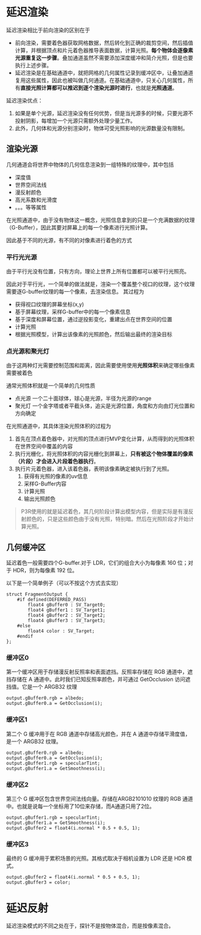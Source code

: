 # 延迟渲染

延迟渲染相比于前向渲染的区别在于
+ 前向渲染，需要着色器获取网格数据，然后转化到正确的裁剪空间，然后插值计算，并根据顶点和片元着色器推导表面数据，计算光照。**每个物体会逐像素光源重复这一步骤**。叠加通道虽然不需要添加深度缓冲和简介光照，但是也要执行上述步骤。
+ 延迟渲染是在基础通道中，就把网格的几何属性记录到缓冲区中，让叠加通道复用这些属性，因此也被叫做几何通道。在基础通道中，只关心几何属性，所有**直接光照计算都可以推迟到逐个渲染光源时进行**，也就是**光照通道**。

延迟渲染优点：
1. 如果是单个光源，延迟渲染没有任何优势，但是当光源多的时候，只要光源不投射阴影，每增加一个光源只需额外处理少量工作。
2. 此外，几何体和光源分别渲染时，物体可受光照影响的光源数量没有限制。


## 渲染光源

几何通道会将世界中物体的几何信息渲染到一组特殊的纹理中，其中包括
+ 深度值
+ 世界空间法线
+ 漫反射颜色
+ 高光系数和光滑度
+ 。。。等等属性

在光照通道中，由于没有物体这一概念，光照信息拿到的只是一个充满数据的纹理（G-Buffer），因此其要对屏幕上的每一个像素进行光照计算。

因此基于不同的光源，有不同的对像素进行着色的方式

### 平行光光源

由于平行光没有位置，只有方向，理论上世界上所有位置都可以被平行光照亮。

因此对于平行光，一个简单的做法就是，渲染一个覆盖整个视口的纹理，这个纹理需要逐G-buffer纹理的每一个像素，去渲染信息。 其过程为
+ 获得视口纹理的屏幕坐标(x,y)
+ 基于屏幕纹理，采样G-buffer中的每一个像素信息
+ 基于深度和屏幕位置，通过逆投影变化，重建出点在世界空间的位置
+ 计算光照
+ 根据光照模型，计算出该像素的光照颜色，然后输出最终的渲染目标

### 点光源和聚光灯

由于这两种灯光需要控制范围和距离，因此需要使用使用**光照体积**来确定哪些像素需要被着色

通常光照体积就是一个简单的几何性质
+ 点光源 一个二十面球体，球心是光源，半径为光源的range
+ 聚光灯 一个金字塔或者平截头体，追尖是光源位置，角度和方向由灯光位置和方向确定

在光照通道中，其具体渲染光照体积的过程为

1. 首先在顶点着色器中，对光照的顶点进行MVP变化计算，从而得到的光照体积在世界空间中覆盖的内容
2. 执行光栅化，将光照体积的内容光栅化到屏幕上，**只有被这个物体覆盖的像素（片段）才会进入片段着色器执行**。
3. 执行片元着色器，进入该着色器，表明该像素确定被执行到了光照。
   1. 获得有光照的像素的uv信息
   2. 采样G-Buffer内容
   3. 计算光照
   4. 输出光照颜色

> P3R使用的就是延迟着色，其几何阶段计算出模型内容，但是实际是有漫反射颜色的，只是这些颜色由于没有光照，特别暗。然后在光照阶段才开始计算光照。

## 几何缓冲区

延迟着色一般需要四个G-buffer.对于 LDR，它们的组合大小为每像素 160 位；对于 HDR，则为每像素 192 位。

以下是一个简单例子（可以不按这个方式去实现）

```hlsl
struct FragmentOutput {
	#if defined(DEFERRED_PASS)
		float4 gBuffer0 : SV_Target0;
		float4 gBuffer1 : SV_Target1;
		float4 gBuffer2 : SV_Target2;
		float4 gBuffer3 : SV_Target3;
	#else
		float4 color : SV_Target;
	#endif
};
```

### 缓冲区0

第一个缓冲区用于存储漫反射反照率和表面遮挡。反照率存储在 RGB 通道中，遮挡存储在 A 通道中。此时我们已知反照率颜色，并可通过 GetOcclusion 访问遮挡值。它是一个 ARGB32 纹理

```hlsl
output.gBuffer0.rgb = albedo;
output.gBuffer0.a = GetOcclusion(i);
```


### 缓冲区1

第二个 G 缓冲用于在 RGB 通道中存储高光颜色，并在 A 通道中存储平滑度值，是一个 ARGB32 纹理。

```hlsl
output.gBuffer0.rgb = albedo;
output.gBuffer0.a = GetOcclusion(i);
output.gBuffer1.rgb = specularTint;
output.gBuffer1.a = GetSmoothness(i);
```

### 缓冲区2

第三个 G 缓冲区包含世界空间法线向量。存储在ARGB2101010 纹理的 RGB 通道中。也就是说每一个坐标用了10位来存储，而A通道只用了2位。

```hlsl
output.gBuffer1.rgb = specularTint;
output.gBuffer1.a = GetSmoothness(i);
output.gBuffer2 = float4(i.normal * 0.5 + 0.5, 1);
```

### 缓冲区3

最终的 G 缓冲用于累积场景的光照。其格式取决于相机设置为 LDR 还是 HDR 模式。

```hlsl
output.gBuffer2 = float4(i.normal * 0.5 + 0.5, 1);
output.gBuffer3 = color;
```

# 延迟反射

延迟渲染模式的不同之处在于，探针不是按物体混合，而是按像素混合。